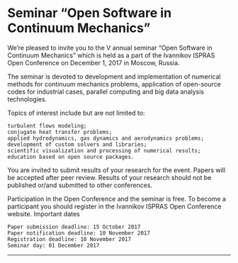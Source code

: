 Seminar “Open Software in Continuum Mechanics”
=================
We’re pleased to invite you to the V annual seminar “Open Software in Continuum Mechanics” which is held as a part of the Ivannikov ISPRAS Open Conference on December 1, 2017 in Moscow, Russia.

The seminar is devoted to development and implementation of numerical methods for continuum mechanics problems, application of open-source codes for industrial cases, parallel computing and big data analysis technologies.

Topics of interest include but are not limited to:

    turbulent flows modeling;
    conjugate heat transfer problems;
    applied hydrodynamics, gas dynamics and aerodynamics problems;
    development of custom solvers and libraries;
    scientific visualization and processing of numerical results;
    education based on open source packages.

You are invited to submit results of your research for the event. Papers will be accepted after peer review. Results of your research should not be published or/and submitted to other conferences.

Participation in the Open Conference and the seminar is free. To become a participant you should register in the Ivannikov ISPRAS Open Conference website.
Important dates

    Paper submission deadline: 15 October 2017
    Paper notification deadline: 10 November 2017
    Registration deadline: 10 November 2017
    Seminar day: 01 December 2017




______________________________________________________________________________________________________________________




